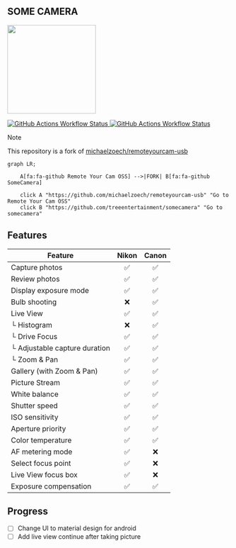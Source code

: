 ## SOME CAMERA

<img src="https://github.com/treeentertainment/somecamera/blob/main/logo.png" width="200" height="200">

[![GitHub Actions Workflow Status](https://img.shields.io/github/actions/workflow/status/treeentertainment/somecamera/build.yml?style=for-the-badge)
](https://github.com/treeentertainment/somecamera/actions/workflows/build.yml)
[![GitHub Actions Workflow Status](https://img.shields.io/github/actions/workflow/status/treeentertainment/somecamera/deploy.yml?style=for-the-badge&logo=%20&label=deploy)
](https://github.com/treeentertainment/somecamera/actions/workflows/deploy.yml)

> [!NOTE]
> This repository is a fork of [michaelzoech/remoteyourcam-usb](https://github.com/michaelzoech/remoteyourcam-usb)
>
> ```mermaid
> graph LR;
>
>     A[fa:fa-github Remote Your Cam OSS] -->|FORK| B[fa:fa-github SomeCamera]
>
>     click A "https://github.com/michaelzoech/remoteyourcam-usb" "Go to Remote Your Cam OSS"
>     click B "https://github.com/treeentertainment/somecamera" "Go to somecamera"
> ```

## Features

| Feature                                | Nikon | Canon |
| -------------------------------------- | :---: | :---: |
| Capture photos                         | ✅ | ✅ |
| Review photos                          | ✅ | ✅ |
| Display exposure mode                  | ✅ | ✅ |
| Bulb shooting                          | ❌ | ✅ |
| Live View                              | ✅ | ✅ |
| └ Histogram                            | ❌ | ✅ |
| └ Drive Focus                          | ✅ | ✅ |
| └ Adjustable capture duration          | ✅ | ✅ |
| └ Zoom & Pan                           | ✅ | ✅ |
| Gallery (with Zoom & Pan)              | ✅ | ✅ |
| Picture Stream                         | ✅ | ✅ |
| White balance                          | ✅ | ✅ |
| Shutter speed                          | ✅ | ✅ |
| ISO sensitivity                        | ✅ | ✅ |
| Aperture priority                      | ✅ | ✅ |
| Color temperature                      | ✅ | ✅ |
| AF metering mode                       | ✅ | ❌ |
| Select focus point                     | ✅ | ❌ |
| Live View focus box                    | ✅ | ❌ |
| Exposure compensation                  | ✅ | ✅ |

## Progress
- [ ] Change UI to material design for android
- [ ] Add live view continue after taking picture
